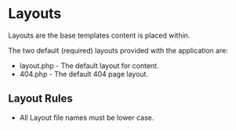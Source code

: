 # Layouts

Layouts are the base templates content is placed within.  

The two default (required) layouts provided with the application are:
 
 * layout.php - The default layout for content.
 * 404.php - The default 404 page layout.
 
## Layout Rules

* All Layout file names must be lower case.